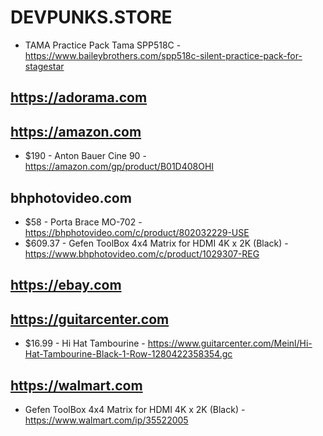 # DEVPUNKS.STORE

  - TAMA Practice Pack Tama SPP518C - https://www.baileybrothers.com/spp518c-silent-practice-pack-for-stagestar


## https://adorama.com


## https://amazon.com

  - $190 - Anton Bauer Cine 90 - https://amazon.com/gp/product/B01D408OHI


## bhphotovideo.com

  - $58 - Porta Brace MO-702 - https://bhphotovideo.com/c/product/802032229-USE
  - $609.37 - Gefen ToolBox 4x4 Matrix for HDMI 4K x 2K (Black) - https://www.bhphotovideo.com/c/product/1029307-REG


## https://ebay.com


## https://guitarcenter.com

  - $16.99 - Hi Hat Tambourine - https://www.guitarcenter.com/Meinl/Hi-Hat-Tambourine-Black-1-Row-1280422358354.gc


## https://walmart.com

  - Gefen ToolBox 4x4 Matrix for HDMI 4K x 2K (Black) - https://www.walmart.com/ip/35522005

